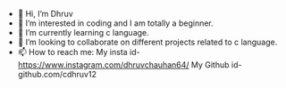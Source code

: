 - 👋 Hi, I’m Dhruv
- 👀 I’m interested in coding and I am totally a beginner.
- 🌱 I’m currently learning c language.
- 💞️ I’m looking to collaborate on different projects related to c language.
- 📫 How to reach me: 
My insta id-https://www.instagram.com/dhruvchauhan64/
My Github id-github.com/cdhruv12



<!---
cdhruv12/cdhruv12 is a ✨ special ✨ repository because its `README.md` (this file) appears on your GitHub profile.
You can click the Preview link to take a look at your changes.
--->
